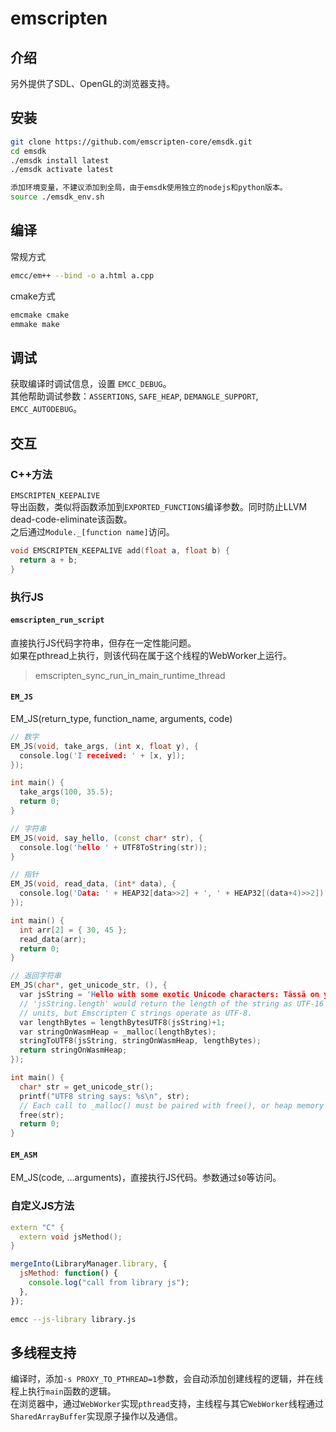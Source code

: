 # emscripten

## 介绍

另外提供了SDL、OpenGL的浏览器支持。

## 安装

```bash
git clone https://github.com/emscripten-core/emsdk.git
cd emsdk
./emsdk install latest
./emsdk activate latest

添加环境变量，不建议添加到全局，由于emsdk使用独立的nodejs和python版本。
source ./emsdk_env.sh 
```

## 编译

常规方式

```bash
emcc/em++ --bind -o a.html a.cpp
```

cmake方式

```bash
emcmake cmake
emmake make
```

## 调试

获取编译时调试信息，设置 `EMCC_DEBUG`。\
其他帮助调试参数：`ASSERTIONS`, `SAFE_HEAP`, `DEMANGLE_SUPPORT`, `EMCC_AUTODEBUG`。

## 交互

### C++方法

`EMSCRIPTEN_KEEPALIVE`\
导出函数，类似将函数添加到`EXPORTED_FUNCTIONS`编译参数。同时防止LLVM dead-code-eliminate该函数。\
之后通过`Module._[function name]`访问。

```cpp
void EMSCRIPTEN_KEEPALIVE add(float a, float b) {
  return a + b;
}
```

### 执行JS

#### `emscripten_run_script`

直接执行JS代码字符串，但存在一定性能问题。\
如果在pthread上执行，则该代码在属于这个线程的WebWorker上运行。
> emscripten_sync_run_in_main_runtime_thread

#### `EM_JS`

EM_JS(return_type, function_name, arguments, code)

```cpp
// 数字
EM_JS(void, take_args, (int x, float y), {
  console.log('I received: ' + [x, y]);
});

int main() {
  take_args(100, 35.5);
  return 0;
}

// 字符串
EM_JS(void, say_hello, (const char* str), {
  console.log('hello ' + UTF8ToString(str));
}

// 指针
EM_JS(void, read_data, (int* data), {
  console.log('Data: ' + HEAP32[data>>2] + ', ' + HEAP32[(data+4)>>2]);
});

int main() {
  int arr[2] = { 30, 45 };
  read_data(arr);
  return 0;
}

// 返回字符串
EM_JS(char*, get_unicode_str, (), {
  var jsString = 'Hello with some exotic Unicode characters: Tässä on yksi lumiukko: ☃, ole hyvä.';
  // 'jsString.length' would return the length of the string as UTF-16
  // units, but Emscripten C strings operate as UTF-8.
  var lengthBytes = lengthBytesUTF8(jsString)+1;
  var stringOnWasmHeap = _malloc(lengthBytes);
  stringToUTF8(jsString, stringOnWasmHeap, lengthBytes);
  return stringOnWasmHeap;
});

int main() {
  char* str = get_unicode_str();
  printf("UTF8 string says: %s\n", str);
  // Each call to _malloc() must be paired with free(), or heap memory will leak!
  free(str);
  return 0;
}
```

#### `EM_ASM`

EM_JS(code, ...arguments)，直接执行JS代码。参数通过`$0`等访问。

### 自定义JS方法

```cpp
extern "C" {
  extern void jsMethod();
}
```

```js
mergeInto(LibraryManager.library, {
  jsMethod: function() {
    console.log("call from library js");
  },
});
```

```bash
emcc --js-library library.js
```

## 多线程支持

编译时，添加`-s PROXY_TO_PTHREAD=1`参数，会自动添加创建线程的逻辑，并在线程上执行`main`函数的逻辑。\
在浏览器中，通过`WebWorker`实现`pthread`支持，主线程与其它`WebWorker`线程通过`SharedArrayBuffer`实现原子操作以及通信。
